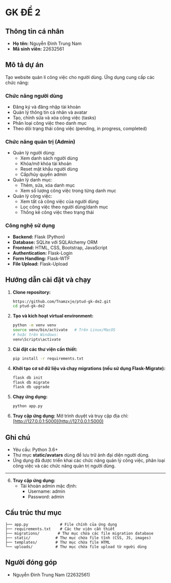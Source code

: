 # GK ĐỀ 2

## Thông tin cá nhân

- **Họ tên:** Nguyễn Đinh Trung Nam
- **Mã sinh viên:** 22632561

## Mô tả dự án

Tạo website quản lí công việc cho người dùng. Ứng dụng cung cấp các chức năng:

### Chức năng người dùng

- Đăng ký và đăng nhập tài khoản
- Quản lý thông tin cá nhân và avatar
- Tạo, chỉnh sửa và xóa công việc (tasks)
- Phân loại công việc theo danh mục
- Theo dõi trạng thái công việc (pending, in progress, completed)

### Chức năng quản trị (Admin)

- Quản lý người dùng:
  - Xem danh sách người dùng
  - Khóa/mở khóa tài khoản
  - Reset mật khẩu người dùng
  - Cấp/hủy quyền admin
- Quản lý danh mục:
  - Thêm, sửa, xóa danh mục
  - Xem số lượng công việc trong từng danh mục
- Quản lý công việc:
  - Xem tất cả công việc của người dùng
  - Lọc công việc theo người dùng/danh mục
  - Thống kê công việc theo trạng thái

### Công nghệ sử dụng

- **Backend:** Flask (Python)
- **Database:** SQLite với SQLAlchemy ORM
- **Frontend:** HTML, CSS, Bootstrap, JavaScript
- **Authentication:** Flask-Login
- **Form Handling:** Flask-WTF
- **File Upload:** Flask-Upload

## Hướng dẫn cài đặt và chạy
1. **Clone repository:**
   ```bash
   https://github.com/Tnamzxje/ptud-gk-de2.git
   cd ptud-gk-de2
   ```

2. **Tạo và kích hoạt virtual environment:**
   ```bash
   python -m venv venv
   source venv/bin/activate   # Trên Linux/MacOS
   # hoặc trên Windows:
   venv\Scripts\activate
   ```

3. **Cài đặt các thư viện cần thiết:**
   ```bash
   pip install -r requirements.txt
   ```

4. **Khởi tạo cơ sở dữ liệu và chạy migrations (nếu sử dụng Flask-Migrate):**
   ```bash
   flask db init
   flask db migrate
   flask db upgrade
   ```

5. **Chạy ứng dụng:**
   ```bash
   python app.py
   ```

6. **Truy cập ứng dụng:**
   Mở trình duyệt và truy cập địa chỉ: [http://127.0.0.1:5000](http://127.0.0.1:5000)

## Ghi chú
- Yêu cầu: Python 3.6+  
- Thư mục **static/avatars** dùng để lưu trữ ảnh đại diện người dùng.  
- Ứng dụng đã được triển khai các chức năng quản lý công việc, phân loại công việc và các chức năng quản trị người dùng.

---

6. **Truy cập ứng dụng:**
   - Tài khoản admin mặc định:
     - Username: admin
     - Password: admin

## Cấu trúc thư mục

```
├── app.py              # File chính của ứng dụng
├── requirements.txt    # Các thư viện cần thiết
├── migrations/        # Thư mục chứa các file migration database
├── static/           # Thư mục chứa file tĩnh (CSS, JS, images)
├── templates/        # Thư mục chứa file HTML
└── uploads/          # Thư mục chứa file upload từ người dùng
```

## Người đóng góp

- Nguyễn Đinh Trung Nam (22632561)

